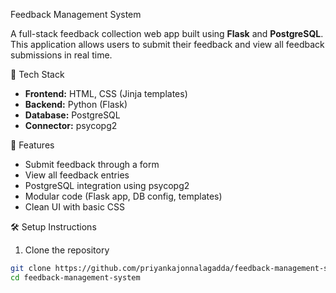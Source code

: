  Feedback Management System

A full-stack feedback collection web app built using **Flask** and **PostgreSQL**. This application allows users to submit their feedback and view all feedback submissions in real time.

🔧 Tech Stack

- **Frontend:** HTML, CSS (Jinja templates)
- **Backend:** Python (Flask)
- **Database:** PostgreSQL
- **Connector:** psycopg2

 🚀 Features

- Submit feedback through a form
- View all feedback entries
- PostgreSQL integration using psycopg2
- Modular code (Flask app, DB config, templates)
- Clean UI with basic CSS

 🛠️ Setup Instructions

 1. Clone the repository

```bash
git clone https://github.com/priyankajonnalagadda/feedback-management-system.git
cd feedback-management-system
